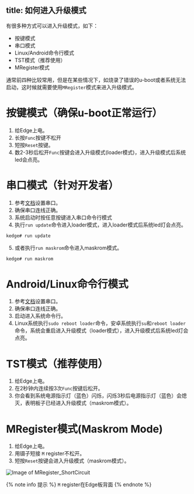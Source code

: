title: 如何进入升级模式
---

有很多种方式可以进入升级模式，如下：

* 按键模式
* 串口模式
* Linux/Android命令行模式
* TST模式（推荐使用）
* MRegister模式

通常前四种比较常用，但是在某些情况下，如烧录了错误的u-boot或者系统无法启动，这时候就需要使用`MRegister`模式来进入升级模式。

# 按键模式（确保u-boot正常运行）

1. 给Edge上电。
2. 长按`Func`按键不松开
3. 短按`Reset`按键。
4. 数2-3秒后松开`Func`按键会进入升级模式(loader模式)，进入升级模式后系统led会点亮。

# 串口模式（针对开发者）

1. 参考[文档](/zh-cn/edge/SetupSerialTool.html)设置串口。
2. 确保串口连线正确。
3. 系统启动时按任意按键进入串口命令行模式
4. 执行`run update`命令进入loader模式，进入loader模式后系统led灯会点亮。

```sh
kedge# run update
```

5. 或者执行`run maskrom`命令进入maskrom模式。

```sh
kedge# run maskrom
```

# Android/Linux命令行模式
1. 参考[文档](/zh-cn/edge/SetupSerialTool.html)设置串口。
2. 确保串口连线正确。
3. 启动进入系统命令行。
4. Linux系统执行`sudo reboot loader`命令，安卓系统执行`su`和`reboot loader`命令，系统会重启进入升级模式（loader模式），进入升级模式后系统led灯会点亮。

# TST模式（推荐使用）
1. 给Edge上电。
2. 在2秒钟内连续按3次`Func`按键后松开。
3. 你会看到系统电源指示灯（蓝色）闪烁，闪烁3秒后电源指示灯（蓝色）会熄灭，表明板子已经进入升级模式（maskrom模式）。

# MRegister模式(Maskrom Mode)
1. 给Edge上电。
2. 用镊子短接 `M` register不松开。
3. 短按`Reset`按键会进入升级模式（maskrom模式）。

![Image of MRegister_ShortCircuit](/images/edge/MRegister_ShortCircuit.png)

{% note info 提示 %}
`M` register在Edge板背面
{% endnote %}

